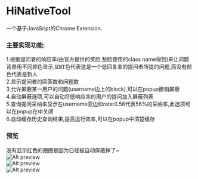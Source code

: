 # HiNativeTool
一个基于JavaSript的Chrome Extension.  
### 主要实现功能:  
1.根据提问者的响应率(由官方提供的笑脸,愁脸使用的class name得到)来让问题背景用不同颜色显示,如红色代表这是一个低回复率的提问者所提的问题,而没有颜色代表是新人  
2.显示提问者的回答数和问题数  
3.允许屏蔽某一用户的问题(username边上的block),可以在popup撤销屏蔽  
4.自动屏蔽选项,可以自动将低响应率的用户的提问加入屏蔽列表  
5.查询提问采纳率显示在username旁边如rate:0.56代表56%的采纳率,此选项可以在popup在中关闭  
6.自动缓存历史查询结果,提高运行效率,可以在popup中清楚缓存
### 预览
[0]:https://github.com/2482103133/HiNativeTool/raw/HinativeTool
没有显示红色的圈圈是因为已经被自动屏蔽掉了~  
![Alt preview](https://github.com/2482103133/HiNativeTool/raw/HinativeTool/images/preview.png)  
![Alt preview](https://github.com/2482103133/HiNativeTool/raw/HinativeTool/images/preview1.png)  
![Alt preview](https://github.com/2482103133/HiNativeTool/raw/HinativeTool/images/preview3.png)  

